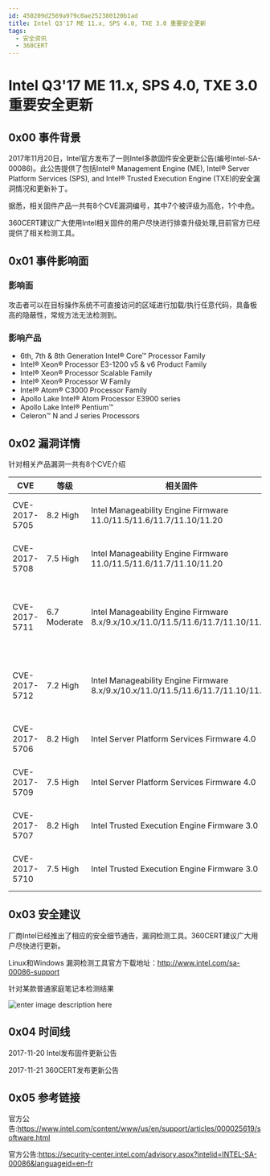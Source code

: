 ```yaml
---
id: 450209d2569a979c0ae252380120b1ad
title: Intel Q3'17 ME 11.x, SPS 4.0, TXE 3.0 重要安全更新
tags: 
  - 安全资讯
  - 360CERT
---
```


# Intel Q3'17 ME 11.x, SPS 4.0, TXE 3.0 重要安全更新

0x00 事件背景
---------


2017年11月20日，Intel官方发布了一则Intel多款固件安全更新公告(编号Intel-SA-00086)。此公告提供了包括Intel® Management Engine (ME), Intel® Server Platform Services (SPS), and Intel® Trusted Execution Engine (TXE)的安全漏洞情况和更新补丁。


据悉，相关固件产品一共有8个CVE漏洞编号，其中7个被评级为高危，1个中危。


360CERT建议广大使用Intel相关固件的用户尽快进行排查升级处理,目前官方已经提供了相关检测工具。


0x01 事件影响面
----------


### 影响面


攻击者可以在目标操作系统不可直接访问的区域进行加载/执行任意代码，具备极高的隐蔽性，常规方法无法检测到。


### 影响产品


* 6th, 7th & 8th Generation Intel® Core™ Processor Family
* Intel® Xeon® Processor E3-1200 v5 & v6 Product Family
* Intel® Xeon® Processor Scalable Family
* Intel® Xeon® Processor W Family
* Intel® Atom® C3000 Processor Family
* Apollo Lake Intel® Atom Processor E3900 series
* Apollo Lake Intel® Pentium™
* Celeron™ N and J series Processors


0x02 漏洞详情
---------


针对相关产品漏洞一共有8个CVE介绍




| CVE | 等级 | 相关固件 | 问题点 |
| --- | --- | --- | --- |
| CVE-2017-5705 | 8.2 High | Intel Manageability Engine Firmware 11.0/11.5/11.6/11.7/11.10/11.20 | Multiple buffer overflows in kernel |
| CVE-2017-5708 | 7.5 High | Intel Manageability Engine Firmware 11.0/11.5/11.6/11.7/11.10/11.20 | Multiple privilege escalations in kernel |
| CVE-2017-5711 | 6.7 Moderate | Intel Manageability Engine Firmware 8.x/9.x/10.x/11.0/11.5/11.6/11.7/11.10/11.20 | Multiple buffer overflows in Active Management Technology (AMT) |
| CVE-2017-5712 | 7.2 High | Intel Manageability Engine Firmware 8.x/9.x/10.x/11.0/11.5/11.6/11.7/11.10/11.20 | Buffer overflow in Active Management Technology (AMT) |
| CVE-2017-5706 | 8.2 High | Intel Server Platform Services Firmware 4.0 | Multiple buffer overflows in kernel |
| CVE-2017-5709 | 7.5 High | Intel Server Platform Services Firmware 4.0 | Multiple privilege escalations in kernel |
| CVE-2017-5707 | 8.2 High | Intel Trusted Execution Engine Firmware 3.0 | Multiple buffer overflows in kernel |
| CVE-2017-5710 | 7.5 High | Intel Trusted Execution Engine Firmware 3.0 | Multiple privilege escalations in kernel |


0x03 安全建议
---------


厂商Intel已经推出了相应的安全细节通告，漏洞检测工具。360CERT建议广大用户尽快进行更新。


Linux和Windows 漏洞检测工具官方下载地址：<http://www.intel.com/sa-00086-support>


针对某款普通家庭笔记本检测结果


![enter image description here](https://cert.360.cn/static/fileimg/Intel-me_1_1511252945.png "enter image title here")


0x04 时间线
--------


2017-11-20 Intel发布固件更新公告


2017-11-21 360CERT发布更新公告


0x05 参考链接
---------


官方公告:<https://www.intel.com/content/www/us/en/support/articles/000025619/software.html>


官方公告:<https://security-center.intel.com/advisory.aspx?intelid=INTEL-SA-00086&languageid=en-fr>


